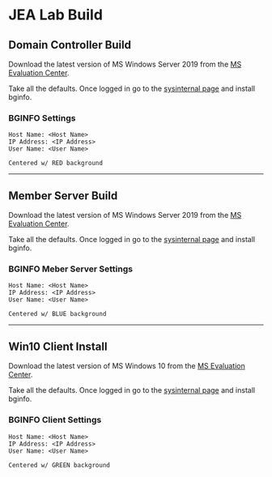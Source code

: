 # JEA Lab Build

## Domain Controller Build  

Download the latest version of MS Windows Server 2019 from the [MS Evaluation Center](https://www.microsoft.com/en-us/evalcenter/evaluate-windows-server-2019).  

Take all the defaults.  Once logged in go to the [sysinternal page](http://live.sysinternals.com/bginfo64.exe) and install bginfo.  

### BGINFO Settings  

```BGInfo
Host Name: <Host Name>
IP Address: <IP Address>
User Name: <User Name>

Centered w/ RED background
```

___  

## Member Server Build  

Download the latest version of MS Windows Server 2019 from the [MS Evaluation Center](https://www.microsoft.com/en-us/evalcenter/evaluate-windows-server-2019).  

Take all the defaults.  Once logged in go to the [sysinternal page](http://live.sysinternals.com/bginfo64.exe) and install bginfo.  

### BGINFO Meber Server Settings  

```BGInfo
Host Name: <Host Name>
IP Address: <IP Address>
User Name: <User Name>

Centered w/ BLUE background
```

___  

## Win10 Client Install  

Download the latest version of MS Windows 10 from the [MS Evaluation Center](https://www.microsoft.com/en-us/evalcenter/evaluate-windows-10-enterprise).  

Take all the defaults.  Once logged in go to the [sysinternal page](http://live.sysinternals.com/bginfo64.exe) and install bginfo.  

### BGINFO Client Settings  

```BGInfo
Host Name: <Host Name>
IP Address: <IP Address>
User Name: <User Name>

Centered w/ GREEN background
```
